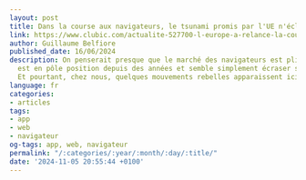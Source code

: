 ```yaml
---
layout: post
title: Dans la course aux navigateurs, le tsunami promis par l'UE n'éclabousse personne
link: https://www.clubic.com/actualite-527700-l-europe-a-relance-la-course-des-navigateurs.html
author: Guillaume Belfiore
published_date: 16/06/2024
description: On penserait presque que le marché des navigateurs est plié. google Chrome
  est en pôle position depuis des années et semble simplement écraser ses concurrents.
  Et pourtant, chez nous, quelques mouvements rebelles apparaissent ici et là.
language: fr
categories:
- articles
tags:
- app
- web
- navigateur
og-tags: app, web, navigateur
permalink: "/:categories/:year/:month/:day/:title/"
date: '2024-11-05 20:55:44 +0100'
---
```

